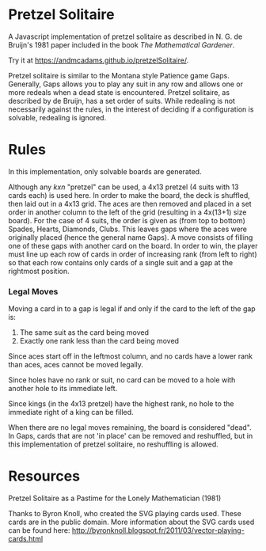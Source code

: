 # Pretzel Solitaire
A Javascript implementation of pretzel solitaire as described in N. G. de Bruijn's 1981 paper included in the book _The Mathematical Gardener_.

Try it at https://andmcadams.github.io/pretzelSolitaire/.

Pretzel solitaire is similar to the Montana style Patience game Gaps. Generally, Gaps allows you to play any suit in any row and allows one or more redeals when a dead state is encountered. Pretzel solitaire, as described by de Bruijn, has a set order of suits. While redealing is not necessarily against the rules, in the interest of deciding if a configuration is solvable, redealing is ignored.

# Rules
In this implementation, only solvable boards are generated.

Although any _kxn_ "pretzel" can be used, a 4x13 pretzel (4 suits with 13 cards each) is used here. In order to make the board, the deck is shuffled, then laid out in a 4x13 grid. The aces are then removed and placed in a set order in another column to the left of the grid (resulting in a 4x(13+1) size board). For the case of 4 suits, the order is given as (from top to bottom) Spades, Hearts, Diamonds, Clubs. This leaves gaps where the aces were originally placed (hence the general name Gaps). A move consists of filling one of these gaps with another card on the board. In order to win, the player must line up each row of cards in order of increasing rank (from left to right) so that each row contains only cards of a single suit and a gap at the rightmost position.

### Legal Moves
Moving a card in to a gap is legal if and only if the card to the left of the gap is:
1. The same suit as the card being moved
2. Exactly one rank less than the card being moved

Since aces start off in the leftmost column, and no cards have a lower rank than aces, aces cannot be moved legally.

Since holes have no rank or suit, no card can be moved to a hole with another hole to its immediate left.

Since kings (in the 4x13 pretzel) have the highest rank, no hole to the immediate right of a king can be filled.

When there are no legal moves remaining, the board is considered "dead". In Gaps, cards that are not 'in place' can be removed and reshuffled, but in this implementation of pretzel solitaire, no reshuffling is allowed.


# Resources

Pretzel Solitaire as a Pastime for the Lonely Mathematician (1981)

Thanks to Byron Knoll, who created the SVG playing cards used. These cards are in the public domain.
More information about the SVG cards used can be found here: http://byronknoll.blogspot.fr/2011/03/vector-playing-cards.html
